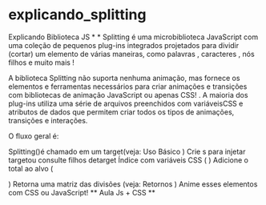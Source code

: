 # explicando_splitting
Explicando Biblioteca JS
*
*
Splitting é uma microbiblioteca JavaScript com uma coleção de pequenos plug-ins integrados projetados para dividir (cortar) um elemento de várias maneiras, como palavras , caracteres , nós filhos e muito mais !

A biblioteca Splitting não suporta nenhuma animação, mas fornece os elementos e ferramentas necessários para criar animações e transições com bibliotecas de animação JavaScript ou apenas CSS! . A maioria dos plug-ins utiliza uma série de <span>arquivos preenchidos com variáveis ​​CSS e atributos de dados que permitem criar todos os tipos de animações, transições e interações.

O fluxo geral é:

Splitting()é chamado em um target(veja: Uso Básico )
Crie <span>s para injetar targetou consulte filhos detarget
Índice com variáveis ​​CSS ( <span class="word" style="--word-index: 0">)
Adicione o total ao alvo ( <div data-splitting style="--word-total: 3">)
Retorna uma matriz das divisões (veja: Retornos )
Anime esses elementos com CSS ou JavaScript!
**
Aula Js + CSS
**

